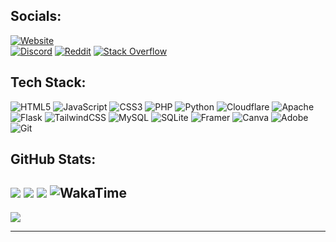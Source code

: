 ## Socials:
[![Website](https://readme-typing-svg.demolab.com/?font=Fira+Code&weight=700&letterSpacing=5px&size=22&pause=1000&center=true&vCenter=true&repeat=false&width=1000&lines=%F0%9F%94%97VISIT+MY+WEBSITE%F0%9F%94%97)](https://spectracraft.com.au)<br>
[![Discord](https://img.shields.io/badge/Discord-%237289DA.svg?logo=discord&logoColor=white)](https://discord.gg/WrxtRxTcyK) [![Reddit](https://img.shields.io/badge/Reddit-%23FF4500.svg?logo=Reddit&logoColor=white)](https://reddit.com/user/Eli_Zac) [![Stack Overflow](https://img.shields.io/badge/-Stackoverflow-FE7A16?logo=stack-overflow&logoColor=white)](https://stackoverflow.com/users/23493426) 

## Tech Stack:
![HTML5](https://img.shields.io/badge/html5-%23E34F26.svg?style=for-the-badge&logo=html5&logoColor=white) ![JavaScript](https://img.shields.io/badge/javascript-%23323330.svg?style=for-the-badge&logo=javascript&logoColor=%23F7DF1E) ![CSS3](https://img.shields.io/badge/css3-%231572B6.svg?style=for-the-badge&logo=css3&logoColor=white) ![PHP](https://img.shields.io/badge/php-%23777BB4.svg?style=for-the-badge&logo=php&logoColor=white) ![Python](https://img.shields.io/badge/python-3670A0?style=for-the-badge&logo=python&logoColor=ffdd54) ![Cloudflare](https://img.shields.io/badge/Cloudflare-F38020?style=for-the-badge&logo=Cloudflare&logoColor=white) ![Apache](https://img.shields.io/badge/apache-%23D42029.svg?style=for-the-badge&logo=apache&logoColor=white) ![Flask](https://img.shields.io/badge/flask-%23000.svg?style=for-the-badge&logo=flask&logoColor=white) ![TailwindCSS](https://img.shields.io/badge/tailwindcss-%2338B2AC.svg?style=for-the-badge&logo=tailwind-css&logoColor=white) ![MySQL](https://img.shields.io/badge/mysql-4479A1.svg?style=for-the-badge&logo=mysql&logoColor=white) ![SQLite](https://img.shields.io/badge/sqlite-%2307405e.svg?style=for-the-badge&logo=sqlite&logoColor=white) ![Framer](https://img.shields.io/badge/Framer-black?style=for-the-badge&logo=framer&logoColor=blue) ![Canva](https://img.shields.io/badge/Canva-%2300C4CC.svg?style=for-the-badge&logo=Canva&logoColor=white) ![Adobe](https://img.shields.io/badge/adobe-%23FF0000.svg?style=for-the-badge&logo=adobe&logoColor=white) ![Git](https://img.shields.io/badge/git-%23F05033.svg?style=for-the-badge&logo=git&logoColor=white)

## GitHub Stats:
![              ](https://github-readme-streak-stats.herokuapp.com/?user=Eli-Zac&theme=tokyonight&border_radius=15&card_width=400)
![                 ](https://github-readme-stats.vercel.app/api?username=Eli-Zac&theme=tokyonight&border_radius=15&card_width=400&show_icons=true&include_all_commits=true&count_private=true&rank_icon=percentile)
![      ](https://github-readme-stats.vercel.app/api/top-langs/?username=Eli-Zac&theme=tokyonight&border_radius=15&card_width=900&langs_count=6)
![WakaTime](https://github-readme-stats.vercel.app/api/wakatime?username=Eli_Zac&theme=tokyonight&border_radius=15&card_width=400&langs_count=7)
---
![](https://github-profile-trophy.vercel.app/?username=Eli-Zac&theme=tokyonight&no-frame=false&no-bg=false&margin-w=20)

---
